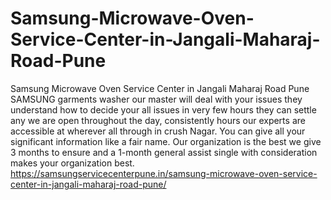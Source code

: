 # Samsung-Microwave-Oven-Service-Center-in-Jangali-Maharaj-Road-Pune
Samsung Microwave Oven Service Center in Jangali Maharaj Road Pune SAMSUNG  garments washer our master will deal with your issues they understand how to decide your all issues in very few hours they can settle any we are open throughout the day, consistently hours our experts are accessible at wherever all through in crush Nagar. You can give all your significant information like a fair name. Our organization is the best we give 3 months to ensure and a 1-month general assist single with consideration makes your organization best.  https://samsungservicecenterpune.in/samsung-microwave-oven-service-center-in-jangali-maharaj-road-pune/
